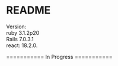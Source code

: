 # README

Version:  
ruby 3.1.2p20   
Rails 7.0.3.1    
react: 18.2.0. 

=========== In Progress ===========
